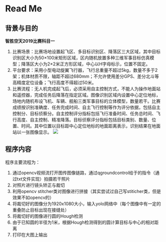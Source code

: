 # Read Me
##  背景与目的
**智胜空天2019比赛科目一**
1. 比赛场景：比赛场地设置起飞区、多目标识别区、降落区三大区域，其中目标识别区大小为50×100米矩形区域，区内随机放置多种三维军事目标仿真模型；降落区大小为2×2米正方形区域，中心以H字母标示，位置不固定。
2. 平台要求：采用小型电动旋翼飞行器，飞行总重量不超过5kg，数量不多于2架；机体材质不限，轴距不超过680mm；不允许使用差分GPS、差分北斗等高精度定位设备；飞行高度不得超过50米。
3. 比赛流程：无人机完成起飞后，必须采用自主控制方式，不能人为操作地面站和遥控器，完成任务后降落在指定区域。图像识别区域内设置中心定位地标，场地内随机布设飞机、车辆、舰船三类军事目标的立体模型，数量若干。比赛成绩按识别准确度、任务完成时间、自主飞行控制等作为评分依据，包括自主控制分、目标侦察分。自主控制评分指标包括飞行准备时间、任务总时间、飞行高度、自主控制、精准降落。目标侦察评分指标包括目标类别、数量、位置、时间。其中位置以目标距中心定位地标的地面距离表示，识别结果在地面站以一张图像显示。
![](http://www.sc.sdu.edu.cn/__local/F/F7/56/4C68EF3919DAF7AE8BB399F5906_AC333DE4_6DA68.png)

## 程序内容
程序主要流程为：
1. 通过opencv视频流打开图传图像链路，通过qgroundcontrol给于的指令（通过txt文件实现）拍摄若干照片
2. 对照片进行镜头矫正与裁切
3. 利用opencv stitcher类对图像进行拼接（其实尝试过自己写stiticher类，但是效果不如opencv的）
4. 将裁切好的图像分为1920x1080大小，输入yolo网络中（每个图像中有一定的重叠防止目标出现在接缝处）
5. 将裁切好的图像进行圆的Hough检测
6. 由于已知圆的半径为1米，根据Hough检测得到的圆计算目标与中心的相对距离
7. 打印在大图上输出
